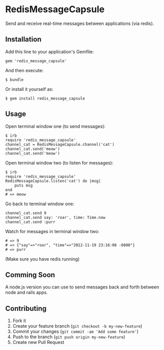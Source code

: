 # RedisMessageCapsule

Send and receive real-time messages between applications (via redis).

## Installation

Add this line to your application's Gemfile:

    gem 'redis_message_capsule'

And then execute:

    $ bundle

Or install it yourself as:

    $ gem install redis_message_capsule

## Usage

Open terminal window one (to send messages):

    $ irb
    require 'redis_message_capsule'
    channel_cat = RedisMessageCapsule.channel('cat')
    channel_cat.send('meow')
    channel_cat.send('meow')

Open terminal window two (to listen for messages):

    $ irb
    require 'redis_message_capsule'
    RedisMessageCapsule.listen('cat') do |msg| 
        puts msg
    end
    # => meow

Go back to terminal window one:

    channel_cat.send 9
    channel_cat.send say: 'roar', time: Time.now
    channel_cat.send :purr

Watch for messages in terminal window two:

    # => 9 
    # => {"say"=>"roar", "time"=>"2012-11-19 23:16:08 -0800"} 
    # => purr

(Make sure you have redis running)

## Comming Soon

A node.js version you can use to send messages back and forth between node and rails apps.


## Contributing

1. Fork it
2. Create your feature branch (`git checkout -b my-new-feature`)
3. Commit your changes (`git commit -am 'Add some feature'`)
4. Push to the branch (`git push origin my-new-feature`)
5. Create new Pull Request

